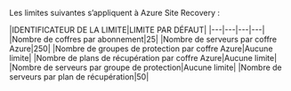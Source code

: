 
Les limites suivantes s’appliquent à Azure Site Recovery :


|IDENTIFICATEUR DE LA LIMITE|LIMITE PAR DÉFAUT|
|---|---|---|---|
|Nombre de coffres par abonnement|25|
|Nombre de serveurs par coffre Azure|250|
|Nombre de groupes de protection par coffre Azure|Aucune limite|
|Nombre de plans de récupération par coffre Azure|Aucune limite|
|Nombre de serveurs par groupe de protection|Aucune limite|
|Nombre de serveurs par plan de récupération|50|

<!---HONumber=July15_HO5-->